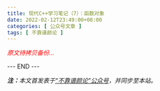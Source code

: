 ```yaml
---
title: 现代C++学习笔记（7）：函数对象
date: 2022-02-12T23:49:00+08:00
categories: [ 公众号文章 ]
tags: [ 不靠谱颜论 ]
---
```


<font color=red><i>原文待拷贝备份...</i></font>

<div class="p-5 text-center">--- END ---</div>

<i><b>注：</b>本文首发表于[“不靠谱颜论”公众号](https://mp.weixin.qq.com/s/h60kkUhiN3Gh3IInruRq0A)，并同步至本站。</i>
